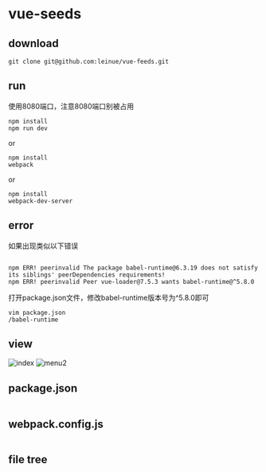# vue-seeds

## download

``` shell
git clone git@github.com:leinue/vue-feeds.git
```
## run

使用8080端口，注意8080端口别被占用

``` shell
npm install
npm run dev
```
or

``` shell
npm install
webpack
```
or
``` shell
npm install
webpack-dev-server
```
## error

如果出现类似以下错误

``` shell

npm ERR! peerinvalid The package babel-runtime@6.3.19 does not satisfy its siblings' peerDependencies requirements!
npm ERR! peerinvalid Peer vue-loader@7.5.3 wants babel-runtime@^5.8.0

```

打开package.json文件，修改babel-runtime版本号为^5.8.0即可

``` shell
vim package.json
/babel-runtime
```

## view

![index][1]
![menu2][2]


  [1]: http://i67.tinypic.com/20kdl6p.png
  [2]: http://i64.tinypic.com/zajwz.png

## package.json

``` javascript

```
## webpack.config.js

``` javascript

```

## file tree

``` javascript

```
